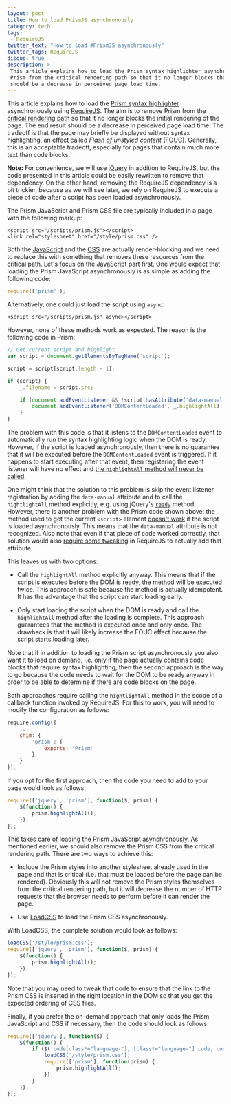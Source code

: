 ```yaml
---
layout: post
title: How to load PrismJS asynchronously
category: tech
tags:
 - RequireJS
twitter_text: "How to load #PrismJS asynchronously"
twitter_tags: RequireJS
disqus: true
description: >
 This article explains how to load the Prism syntax highlighter asynchronously using RequireJS. The aim is to remove
 Prism from the critical rendering path so that it no longer blocks the initial rendering of the page. The end result
 should be a decrease in perceived page load time.
---
```


This article explains how to load the [Prism syntax highlighter][prismjs] asynchronously using [RequireJS][requirejs].
The aim is to remove Prism from the [critical rendering path][critical-rendering-path] so that it no longer blocks the
initial rendering of the page. The end result should be a decrease in perceived page load time. The tradeoff is that
the page may briefly be displayed without syntax highlighting, an effect called
[*Flash of unstyled content* (FOUC)][fouc]. Generally, this is an acceptable tradeoff, especially for pages that
contain much more text than code blocks.

**Note:** For convenience, we will use [jQuery][jquery] in addition to RequireJS, but the code presented in this
article could be easily rewritten to remove that dependency. On the other hand, removing the RequireJS dependency is
a bit trickier, because as we will see later, we rely on RequireJS to execute a piece of code after a script has been
loaded asynchronously.

The Prism JavaScript and Prism CSS file are typically included in a page with the following markup:

~~~ markup
<script src="/scripts/prism.js"></script>
<link rel="stylesheet" href="/style/prism.css" />
~~~

Both the [JavaScript][render-blocking-js] and the [CSS][render-blocking-css] are actually render-blocking and we need to
replace this with something that removes these resources from the critical path. Let's focus on the JavaScript part
first. One would expect that loading the Prism JavaScript asynchronously is as simple as adding the following code:

~~~ javascript
require(['prism']);
~~~

Alternatively, one could just load the script using `async`:

~~~ markup
<script src="/scripts/prism.js" async></script>
~~~

However, none of these methods work as expected. The reason is the following code in Prism:

~~~ javascript
// Get current script and highlight
var script = document.getElementsByTagName('script');

script = script[script.length - 1];

if (script) {
    _.filename = script.src;

    if (document.addEventListener && !script.hasAttribute('data-manual')) {
        document.addEventListener('DOMContentLoaded', _.highlightAll);
    }
}
~~~

The problem with this code is that it listens to the `DOMContentLoaded` event to automatically run the syntax
highlighting logic when the DOM is ready. However, if the script is loaded asynchronously, then there is no guarantee
that it will be executed before the `DOMContentLoaded` event is triggered. If it happens to start executing after that
event, then registering the event listener will have no effect and [the `highlightAll` method will never be
called][prism-75].

One might think that the solution to this problem is skip the event listener registration by adding the `data-manual`
attribute and to call the `hightlightAll` method explicitly, e.g. using jQuery's [`ready`][jquery-ready] method.
However, there is another problem with the Prism code shown above: the method used to get the current `<script>` element
[doesn't work][so-403967] if the script is loaded asynchronously. This means that the `data-manual` attribute is not
recognized. Also note that even if that piece of code worked correctly, that solution would also
[require some tweaking][requirejs-687] in RequireJS to actually add that attribute.

This leaves us with two options:

*   Call the `highlightAll` method explicitly anyway. This means that if the script is executed before the DOM is ready,
    the method will be executed twice. This approach is safe because the method is actually idempotent. It has
    the advantage that the script can start loading early.

*   Only start loading the script when the DOM is ready and call the `highlightAll` method after the loading is
    complete. This approach guarantees that the method is executed once and only once. The drawback is that it will
    likely increase the FOUC effect because the script starts loading later.

Note that if in addition to loading the Prism script asynchronously you also want it to load on demand, i.e. only
if the page actually contains code blocks that require syntax highlighting, then the second approach is the way to go
because the code needs to wait for the DOM to be ready anyway in order to be able to determine if there are code blocks
on the page.

Both approaches require calling the `hightlightAll` method in the scope of a callback function invoked by RequireJS.
For this to work, you will need to modify the configuration as follows:

~~~ javascript
require.config({
    ...
    shim: {
        'prism': {
            exports: 'Prism'
        }
    }
});
~~~

If you opt for the first approach, then the code you need to add to your page would look as follows:

~~~ javascript
require(['jquery', 'prism'], function($, prism) {
    $(function() {
        prism.highlightAll();
    });
});
~~~

This takes care of loading the Prism JavaScript asynchronously. As mentioned earlier, we should also remove the Prism
CSS from the critical rendering path. There are two ways to achieve this:

*   Include the Prism styles into another stylesheet already used in the page and that is critical (i.e. that must
    be loaded before the page can be rendered). Obviously this will not remove the Prism styles themselves from the
    critical rendering path, but it will decrease the number of HTTP requests that the browser needs to perform before
    it can render the page.

*   Use [LoadCSS][loadCSS] to load the Prism CSS asynchronously.

With LoadCSS, the complete solution would look as follows:

~~~ javascript
loadCSS('/style/prism.css');
require(['jquery', 'prism'], function($, prism) {
    $(function() {
        prism.highlightAll();
    });
});
~~~

Note that you may need to tweak that code to ensure that the link to the Prism CSS is inserted in the right location in
the DOM so that you get the expected ordering of CSS files.

Finally, if you prefer the on-demand approach that only loads the Prism JavaScript and CSS if necessary, then the
code should look as follows:

~~~ javascript
require(['jquery'], function($) {
    $(function() {
        if ($('code[class*="language-"], [class*="language-"] code, code[class*="lang-"], [class*="lang-"] code').length) {
            loadCSS('/style/prism.css');
            require(['prism'], function(prism) {
                prism.highlightAll();
            });
        }
    });
});
~~~

[prismjs]: http://prismjs.com/
[requirejs]: http://requirejs.org/
[critical-rendering-path]: https://developers.google.com/web/fundamentals/performance/critical-rendering-path/
[fouc]: http://en.wikipedia.org/wiki/Flash_of_unstyled_content
[jquery]: https://jquery.com/
[so-403967]: http://stackoverflow.com/questions/403967/how-may-i-reference-the-script-tag-that-loaded-the-currently-executing-script#22745553
[requirejs-687]: https://github.com/jrburke/requirejs/issues/687
[jquery-ready]: http://api.jquery.com/ready/
[render-blocking-js]: https://developers.google.com/web/fundamentals/performance/critical-rendering-path/adding-interactivity-with-javascript
[render-blocking-css]: https://developers.google.com/web/fundamentals/performance/critical-rendering-path/render-blocking-css
[loadCSS]: https://github.com/filamentgroup/loadCSS
[prism-75]: https://github.com/PrismJS/prism/issues/75
